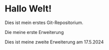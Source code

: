 # Hallo Welt!

Dies ist mein erstes Git-Repositorium.

Die meine erste Erweiterung

Dies ist meine zweite Erweiterung am 17.5.2024
